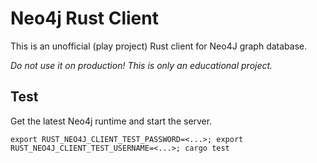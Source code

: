 Neo4j Rust Client
=================

This is an unofficial (play project) Rust client for Neo4J graph database.

*Do not use it on production! This is only an educational project.*

Test
----

Get the latest Neo4j runtime and start the server.

```shell
export RUST_NEO4J_CLIENT_TEST_PASSWORD=<...>; export RUST_NEO4J_CLIENT_TEST_USERNAME=<...>; cargo test
```
